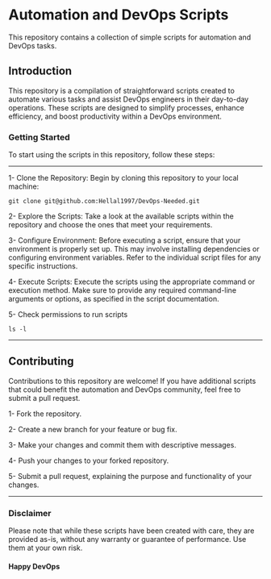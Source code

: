 # Automation and DevOps Scripts
This repository contains a collection of simple scripts for automation and DevOps tasks.

## Introduction
This repository is a compilation of straightforward scripts created to automate various tasks and assist DevOps engineers in their day-to-day operations. These scripts are designed to simplify processes, enhance efficiency, and boost productivity within a DevOps environment.


### Getting Started
To start using the scripts in this repository, follow these steps:

--------------------
1- Clone the Repository: Begin by cloning this repository to your local machine:
```
git clone git@github.com:Hellal1997/DevOps-Needed.git
```

2- Explore the Scripts: Take a look at the available scripts within the repository and choose the ones that meet your requirements.

3- Configure Environment: Before executing a script, ensure that your environment is properly set up. This may involve installing dependencies or configuring environment variables. Refer to the individual script files for any specific instructions.

4- Execute Scripts: Execute the scripts using the appropriate command or execution method. Make sure to provide any required command-line arguments or options, as specified in the script documentation.

5- Check permissions to run scripts
```
ls -l
```
-----------------



## Contributing
Contributions to this repository are welcome! If you have additional scripts that could benefit the automation and DevOps community, feel free to submit a pull request.

1- Fork the repository.

2- Create a new branch for your feature or bug fix.

3- Make your changes and commit them with descriptive messages.

4- Push your changes to your forked repository.

5- Submit a pull request, explaining the purpose and functionality of your changes.


-------------------------------------

### Disclaimer
Please note that while these scripts have been created with care, they are provided as-is, without any warranty or guarantee of performance. Use them at your own risk.

#### Happy DevOps
